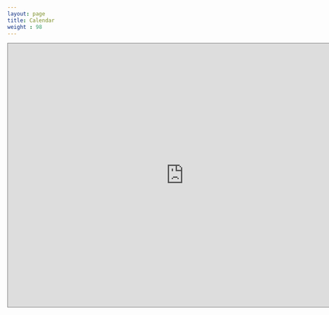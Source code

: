 ```yaml
---
layout: page
title: Calendar
weight : 98
---
```


<iframe src="https://calendar.google.com/calendar/embed?height=600&wkst=1&bgcolor=%23ffffff&ctz=Europe%2FAthens&src=MWNhNGI0MGZkN2Q2MDhhMDc1ZDM2NTExY2M1NWY1MjAwMGQ0MTk0MzEwZjU5MGI4OWMxNWZjYzIxYjM3N2RlZEBncm91cC5jYWxlbmRhci5nb29nbGUuY29t&color=%23E67C73" style="border:solid 1px #777" width="800" height="600" frameborder="0" scrolling="no"></iframe>